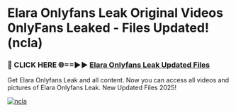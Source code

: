 # Elara Onlyfans Leak Original Videos 0nlyFans Leaked - Files Updated! (ncla)

<h3>🔴 CLICK HERE 🌐==►► <a href="https://tinyurl.com/ms9xzufz" rel="nofollow">Elara Onlyfans Leak Updated Files</a></h3>

Get Elara Onlyfans Leak and all content. Now you can access all videos and pictures of Elara Onlyfans Leak. New Updated Files 2025!

[![ncla](https://i.imgur.com/ppqm5kG.gif)](https://tinyurl.com/ms9xzufz)
